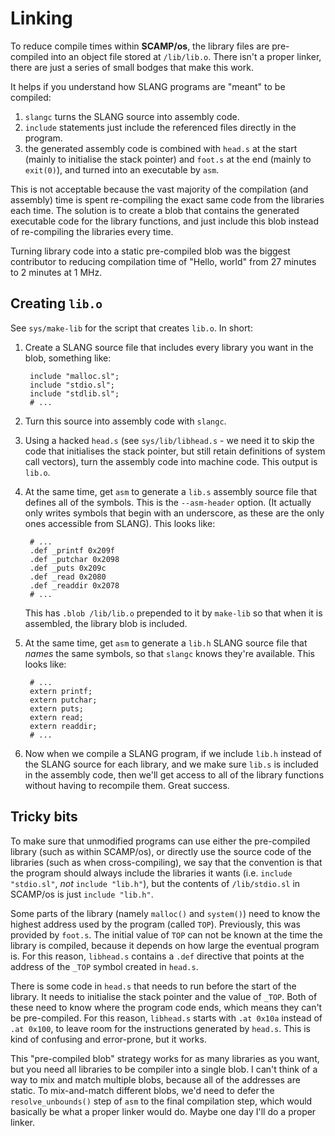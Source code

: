 # Linking

To reduce compile times within **SCAMP/os**, the library files are pre-compiled
into an object file stored at `/lib/lib.o`. There isn't a proper linker, there are
just a series of small bodges that make this work.

It helps if you understand how SLANG programs are "meant" to be compiled:

1. `slangc` turns the SLANG source into assembly code.
2. `include` statements just include the referenced files directly in the program.
3. the generated assembly code is combined with `head.s` at the start (mainly to initialise
   the stack pointer) and `foot.s` at the end (mainly to `exit(0)`), and turned into
   an executable by `asm`.

This is not acceptable because the vast majority of the compilation (and assembly)
time is spent re-compiling the exact same code from the libraries each time. The
solution is to create a blob that contains the generated executable code for the
library functions, and just include this blob instead of re-compiling the libraries
every time.

Turning library code into a static pre-compiled blob was the biggest contributor to
reducing compilation time of "Hello, world" from 27 minutes to 2 minutes at 1 MHz.

## Creating `lib.o`

See `sys/make-lib` for the script that creates `lib.o`. In short:

1. Create a SLANG source file that includes every library you want in the blob, something like:

   ```
    include "malloc.sl";
    include "stdio.sl";
    include "stdlib.sl";
    # ...
   ```

2. Turn this source into assembly code with `slangc`.

3. Using a hacked `head.s` (see `sys/lib/libhead.s` - we need it to skip the code
   that initialises the stack pointer, but still retain definitions of system call
   vectors), turn the assembly code into machine code. This output is `lib.o`.

4. At the same time, get `asm` to generate a `lib.s` assembly source file that defines
   all of the symbols. This is the `--asm-header` option. (It actually only writes
   symbols that begin with an underscore, as these are the only ones accessible from
   SLANG). This looks like:

   ```
    # ...
    .def _printf 0x209f
    .def _putchar 0x2098
    .def _puts 0x209c
    .def _read 0x2080
    .def _readdir 0x2078
    # ...
   ```

    This has `.blob /lib/lib.o` prepended to it by `make-lib` so that when it is assembled,
    the library blob is included.

5. At the same time, get `asm` to generate a `lib.h` SLANG source file that *names*
   the same symbols, so that `slangc` knows they're available. This looks like:

   ```
    # ...
    extern printf;
    extern putchar;
    extern puts;
    extern read;
    extern readdir;
    # ...
   ```

6. Now when we compile a SLANG program, if we include `lib.h` instead of the SLANG source for
   each library, and we make sure `lib.s` is included in the assembly code, then we'll get
   access to all of the library functions without having to recompile them. Great success.

## Tricky bits

To make sure that unmodified programs can use either the pre-compiled library (such as within SCAMP/os),
or directly use the source code of the libraries (such as when cross-compiling), we say that
the convention is that the program should always include the libraries it wants (i.e.
`include "stdio.sl"`, *not* `include "lib.h"`), but the contents of `/lib/stdio.sl`
in SCAMP/os is just `include "lib.h"`.

Some parts of the library (namely `malloc()` and `system()`) need to know the highest address used
by the program (called `TOP`). Previously, this was provided by `foot.s`. The initial value of `TOP` can
not be known at the time the library is compiled, because it depends on how large the eventual
program is. For this reason, `libhead.s` contains a `.def` directive that points at the address of
the `_TOP` symbol created in `head.s`.

There is some code in `head.s` that needs to run before the start of the library. It needs to initialise the
stack pointer and the value of `_TOP`. Both of these need to know where the program code ends, which
means they can't be pre-compiled. For this reason, `libhead.s` starts with `.at 0x10a` instead of `.at
0x100`, to leave room for the instructions generated by `head.s`. This is kind of confusing and error-prone,
but it works.

This "pre-compiled blob" strategy works for as many libraries as you want, but you need all libraries to
be compiler into a single blob. I can't think of a way to mix and match multiple blobs, because all of
the addresses are static. To mix-and-match different blobs, we'd need to defer the `resolve_unbounds()`
step of `asm` to the final compilation step, which would basically be what a proper linker would
do. Maybe one day I'll do a proper linker.
